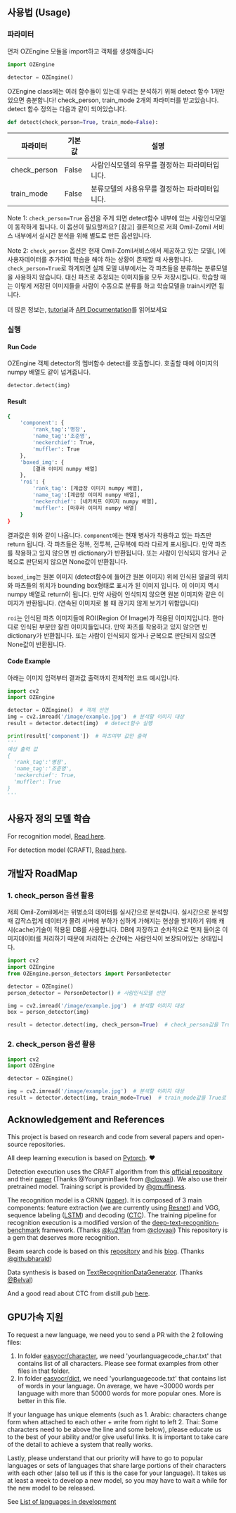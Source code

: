 
## 사용법 (Usage)


### 파라미터

먼저 OZEngine 모듈을 import하고 객체를 생성해줍니다
``` python
import OZEngine

detector = OZEngine()
```

OZEngine class에는 여러 함수들이 있는데 우리는 분석하기 위해 detect 함수 1개만 있으면 충분합니다! 
check_person, train_mode 2개의 파라미터를 받고있습니다. detect 함수 정의는 다음과 같이 되어있습니다.

``` python
def detect(check_person=True, train_mode=False):
```

| 파라미터 | 기본값 | 설명 |
| ------ | ------ | ------ |
| check_person | False | 사람인식모델의 유무를 결정하는 파라미터입니다. |
| train_mode | False | 분류모델의 사용유무를 결정하는 파라미터입니다. |

Note 1: `check_person=True` 옵션을 주게 되면 detect함수 내부에 있는 사람인식모델이 동작하게 됩니다. 이 옵션이 필요할까요? [참고] 결론적으로 저희 Omil-Zomil 서비스 내부에서 실시간 분석을 위해 별도로 만든 옵션입니다.

Note 2: `check_person` 옵션은 현재 Omil-Zomil서비스에서 제공하고 있는 모델(, )에 사용자데이터를 추가하여 학습을 해야 하는 상황이 존재할 때 사용합니다. `check_person=True`로 하게되면 실제 모델 내부에서는 각 파츠들을 분류하는 분류모델을 사용하지 않습니다. 대신 파츠로 추정되는 이미지들을 모두 저장시킵니다. 학습할 때는 이렇게 저장된 이미지들을 사람이 수동으로 분류를 하고 학습모델을 train시키면 됩니다. 

더 많은 정보는, [tutorial](https://www.jaided.ai/easyocr/tutorial)과 [API Documentation](https://www.jaided.ai/easyocr/documentation)를 읽어보세요

### 실행

#### Run Code
OZEngine 객체 detector의 멤버함수 detect를 호출합니다.
호출할 때에 이미지의 numpy 배열도 같이 넘겨줍니다.
``` python
detector.detect(img)
```

#### Result
``` bash
{
	'component': {
		'rank_tag':'병장',
		'name_tag':'조준영',
		'neckerchief': True,
		'muffler': True
	},
	'boxed_img': {
		[결과 이미지 numpy 배열]
	},
	'roi': {
		'rank_tag': [계급장 이미지 numpy 배열],
		'name_tag':[계급장 이미지 numpy 배열],
		'neckerchief': [네카치프 이미지 numpy 배열],
		'muffler': [마후라 이미지 numpy 배열]
	}
}
```

결과값은 위와 같이 나옵니다. `component`에는 현재 병사가 착용하고 있는 파츠만 return 됩니다. 각 파츠들은 정복, 전투복, 근무복에 따라 다르게 표시됩니다. 만약 파츠를 착용하고 있지 않으면 빈 dictionary가 반환됩니다. 또는 사람이 인식되지 않거나 군복으로 판단되지 않으면 None값이 반환됩니다.

`boxed_img`는 원본 이미지 (detect함수에 들어간 원본 이미지) 위에 인식된 얼굴의 위치와 파츠들의 위치가 bounding box형태로 표시가 된 이미지 입니다. 이 이미지 역시 numpy 배열로 return이 됩니다. 만약 사람이 인식되지 않으면 원본 이미지와 같은 이미지가 반환됩니다. (연속된 이미지로 볼 때 끊기지 않게 보기기 위함입니다) 

 `roi`는 인식된 파츠 이미지들에 ROI(Region Of Image)가 적용된 이미지입니다. 한마디로 인식된 부분만 잘린 이미지들입니다. 만약 파츠를 착용하고 있지 않으면 빈 dictionary가 반환됩니다. 또는 사람이 인식되지 않거나 군복으로 판단되지 않으면 None값이 반환됩니다.

#### Code Example

아래는 이미지 입력부터 결과값 출력까지 전체적인 코드 예시입니다.

``` python
import cv2
import OZEngine

detector = OZEngine()  # 객체 선언
img = cv2.imread('/image/example.jpg')  # 분석할 이미지 대상
result = detector.detect(img)  # detect함수 실행

print(result['component'])  # 파츠여부 값만 출력
'''
예상 출력 값
{
  'rank_tag':'병장',
  'name_tag':'조준영',
  'neckerchief': True,
  'muffler': True
}
'''
```


## 사용자 정의 모델 학습

For recognition model, [Read here](https://github.com/JaidedAI/EasyOCR/blob/master/custom_model.md).

For detection model (CRAFT), [Read here](https://github.com/JaidedAI/EasyOCR/blob/master/trainer/craft/README.md).

## 개발자 RoadMap

### 1. check_person 옵션 활용

 저희 Omil-Zomil에서는 위병소의 데이터를 실시간으로 분석합니다. 실시간으로 분석할 때 갑작스럽게 데이터가 몰려 서버에 부하가 심하게 가해지는 현상을 방지하기 위해 캐시(cache)기술이 적용된 DB를 사용합니다. DB에 저장하고 순차적으로 먼저 들어온 이미지데이터를 처리하기 때문에 처리하는 순간에는 사람인식이 보장되어있는 상태입니다.
 
``` python
import cv2
import OZEngine
from OZEngine.person_detectors import PersonDetector

detector = OZEngine()
person_detector = PersonDetector() # 사람인식모델 선언

img = cv2.imread('/image/example.jpg')  # 분석할 이미지 대상
box = person_detector(img) 

result = detector.detect(img, check_person=True)  # check_person값을 True로
```

### 2. check_person 옵션 활용


``` python
import cv2
import OZEngine

detector = OZEngine()

img = cv2.imread('/image/example.jpg')  # 분석할 이미지 대상
result = detector.detect(img, train_mode=True)  # train_mode값을 True로
```

## Acknowledgement and References

This project is based on research and code from several papers and open-source repositories.

All deep learning execution is based on [Pytorch](https://pytorch.org). :heart:

Detection execution uses the CRAFT algorithm from this [official repository](https://github.com/clovaai/CRAFT-pytorch) and their [paper](https://arxiv.org/abs/1904.01941) (Thanks @YoungminBaek from [@clovaai](https://github.com/clovaai)). We also use their pretrained model. Training script is provided by [@gmuffiness](https://github.com/gmuffiness).

The recognition model is a CRNN ([paper](https://arxiv.org/abs/1507.05717)). It is composed of 3 main components: feature extraction (we are currently using [Resnet](https://arxiv.org/abs/1512.03385)) and VGG, sequence labeling ([LSTM](https://www.bioinf.jku.at/publications/older/2604.pdf)) and decoding ([CTC](https://www.cs.toronto.edu/~graves/icml_2006.pdf)). The training pipeline for recognition execution is a modified version of the [deep-text-recognition-benchmark](https://github.com/clovaai/deep-text-recognition-benchmark) framework. (Thanks [@ku21fan](https://github.com/ku21fan) from [@clovaai](https://github.com/clovaai)) This repository is a gem that deserves more recognition.

Beam search code is based on this [repository](https://github.com/githubharald/CTCDecoder) and his [blog](https://towardsdatascience.com/beam-search-decoding-in-ctc-trained-neural-networks-5a889a3d85a7). (Thanks [@githubharald](https://github.com/githubharald))

Data synthesis is based on [TextRecognitionDataGenerator](https://github.com/Belval/TextRecognitionDataGenerator). (Thanks [@Belval](https://github.com/Belval))

And a good read about CTC from distill.pub [here](https://distill.pub/2017/ctc/).

## GPU가속 지원

To request a new language, we need you to send a PR with the 2 following files:

1. In folder [easyocr/character](https://github.com/JaidedAI/EasyOCR/tree/master/easyocr/character),
we need 'yourlanguagecode_char.txt' that contains list of all characters. Please see format examples from other files in that folder.
2. In folder [easyocr/dict](https://github.com/JaidedAI/EasyOCR/tree/master/easyocr/dict),
we need 'yourlanguagecode.txt' that contains list of words in your language.
On average, we have ~30000 words per language with more than 50000 words for more popular ones.
More is better in this file.

If your language has unique elements (such as 1. Arabic: characters change form when attached to each other + write from right to left 2. Thai: Some characters need to be above the line and some below), please educate us to the best of your ability and/or give useful links. It is important to take care of the detail to achieve a system that really works.

Lastly, please understand that our priority will have to go to popular languages or sets of languages that share large portions of their characters with each other (also tell us if this is the case for your language). It takes us at least a week to develop a new model, so you may have to wait a while for the new model to be released.

See [List of languages in development](https://github.com/JaidedAI/EasyOCR/issues/91)
